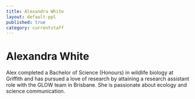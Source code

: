 ```yaml
---
title: Alexandra White
layout: default-ppl
published: true
category: currentstaff
---
```


# Alexandra White

Alex completed a Bachelor of Science (Honours) in wildlife biology at Griffith and has pursued a love of research by attaining a research assistant role with the GLOW team in Brisbane. She is passionate about ecology and science communication. 
